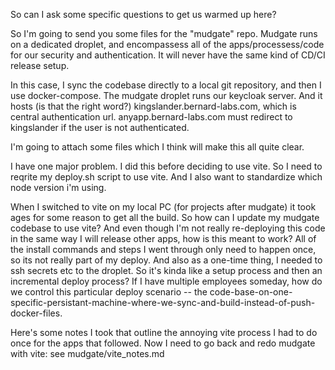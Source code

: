 So can I ask some specific questions to get us warmed up here? 

So I'm going to send you some files for the "mudgate" repo. Mudgate runs on a dedicated droplet, and encompassess all of the apps/processess/code for our security and authentication. It will never have the same kind of CD/CI release setup. 

In this case, I sync the codebase directly to a local git repository, and then I use docker-compose. The mudgate droplet runs our keycloak server. And it hosts (is that the right word?) kingslander.bernard-labs.com, which is central authentication url. anyapp.bernard-labs.com must redirect to kingslander if the user is not authenticated. 

I'm going to attach some files which I think will make this all quite clear. 

I have one major problem. I did this before deciding to use vite. So I need to reqrite my deploy.sh script to use vite. And I also want to standardize which node version i'm using.  

When I switched to vite on my local PC (for projects after mudgate) it took ages for some reason to get all the build. So how can I update my mudgate codebase to use vite? And even though I'm not really re-deploying this code in the same way I will release other apps, how is this meant to work? All of the install commands and steps I went through only need to happen once, so its not really part of my deploy. And also as a one-time thing, I needed to ssh secrets etc to the droplet. So it's kinda like a setup process and then an incremental deploy process? If I have multiple employees someday, how do we control this particular deploy scenario -- the code-base-on-one-specific-persistant-machine-where-we-sync-and-build-instead-of-push-docker-files. 

Here's some notes I took that outline the annoying vite process I had to do once for the apps that followed. Now I need to go back and redo mudgate with vite: see mudgate/vite_notes.md